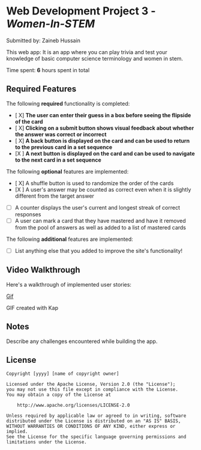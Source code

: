
# Web Development Project 3 - *Women-In-STEM*

Submitted by: Zaineb Hussain

This web app: It is an app where you can play trivia and test your knowledge of basic computer science terminology and women in stem.

Time spent: **6** hours spent in total

## Required Features

The following **required** functionality is completed:

- [ X] **The user can enter their guess in a box before seeing the flipside of the card**
- [ X] **Clicking on a submit button shows visual feedback about whether the answer was correct or incorrect**
- [ X] **A back button is displayed on the card and can be used to return to the previous card in a set sequence**
- [X ] **A next button is displayed on the card and can be used to navigate to the next card in a set sequence**

The following **optional** features are implemented:

- [ X] A shuffle button is used to randomize the order of the cards
- [X ] A user's answer may be counted as correct even when it is slightly different from the target answer
- [ ] A counter displays the user's current and longest streak of correct responses
- [ ] A user can mark a card that they have mastered and have it removed from the pool of answers as well as added to a list of mastered cards

The following **additional** features are implemented:

* [ ] List anything else that you added to improve the site's functionality!

## Video Walkthrough

Here's a walkthrough of implemented user stories:

[Gif](https://imgur.com/qIlx7Cc) 
<!-- Replace this with whatever GIF tool you used! -->
GIF created with Kap 
<!-- Recommended tools:
[Kap](https://getkap.co/) for macOS
[ScreenToGif](https://www.screentogif.com/) for Windows
[peek](https://github.com/phw/peek) for Linux. -->

## Notes

Describe any challenges encountered while building the app.

## License

    Copyright [yyyy] [name of copyright owner]

    Licensed under the Apache License, Version 2.0 (the "License");
    you may not use this file except in compliance with the License.
    You may obtain a copy of the License at

        http://www.apache.org/licenses/LICENSE-2.0

    Unless required by applicable law or agreed to in writing, software
    distributed under the License is distributed on an "AS IS" BASIS,
    WITHOUT WARRANTIES OR CONDITIONS OF ANY KIND, either express or implied.
    See the License for the specific language governing permissions and
    limitations under the License.
